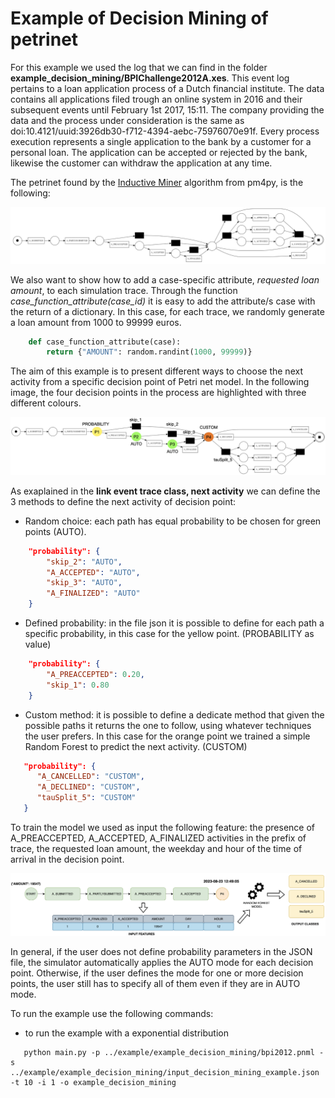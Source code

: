 
# Example of Decision Mining of petrinet

For this example we used the log that we can find in the folder **example_decision_mining/BPIChallenge2012A.xes**. This event log pertains to a loan application process of a Dutch financial institute. 
The data contains all applications filed trough an online system in 2016 and their subsequent events until February 1st 2017, 15:11.
The company providing the data and the process under consideration is the same as doi:10.4121/uuid:3926db30-f712-4394-aebc-75976070e91f.
Every process execution represents a single application to the bank by a customer for a personal loan.
The application can be accepted or rejected by the bank, likewise the customer can withdraw the application at any time.

The petrinet found by the [Inductive Miner](https://pm4py.fit.fraunhofer.de/documentation#item-3-2) algorithm from pm4py, is the following:

<img src="petri_net.png" alt="Alt Text" width="740"> 

We also want to show how to add a case-specific attribute, *requested loan amount*, to each simulation trace.
Through the function *case_function_attribute(case_id)*
it is easy to add the attribute/s case with the return of a dictionary. In this case, for each trace, we randomly generate a loan amount from 1000 to 99999 euros.

```python
    def case_function_attribute(case):
        return {"AMOUNT": random.randint(1000, 99999)}
```

The aim of this example is to present different ways to choose the next activity from a specific decision point of Petri net model. 
In the following image, the four decision points in the process are highlighted with three different colours.

<img src="petri_net_decision.png" alt="Alt Text" width="780">

As exaplained in the **link event trace class, next activity** we can define the 3 methods to define the next activity 
of decision point:

* Random choice: each path has equal probability to be chosen for green points (AUTO).
```json
    "probability": {
        "skip_2": "AUTO",
        "A_ACCEPTED": "AUTO",
        "skip_3": "AUTO",
        "A_FINALIZED": "AUTO"
    }
```
* Defined probability: in the file json it is possible to define for each path a specific probability, in this case for the yellow point. (PROBABILITY as value)
```json
    "probability": {
        "A_PREACCEPTED": 0.20,
        "skip_1": 0.80
    }
```
* Custom method: it is possible to define a dedicate method that given the possible paths it returns the one to
  follow, using whatever techniques the user prefers. In this case for the orange point we trained a 
  simple Random Forest to predict the next activity. (CUSTOM) <br />
```json
   "probability": {
      "A_CANCELLED": "CUSTOM",
      "A_DECLINED": "CUSTOM",
      "tauSplit_5": "CUSTOM"
   }
```

To train the model we used as input the following feature: the presence of A_PREACCEPTED, A_ACCEPTED, A_FINALIZED
activities in the prefix of trace, the requested loan amount, the weekday and hour of the time of arrival in the decision point.

<img src="random_forest.png" alt="Alt Text" width="780">

In general, if the user does not define probability parameters in the JSON file, the simulator automatically 
applies the AUTO mode for each decision point.
Otherwise, if the user defines the mode for one or more decision points, the user still has to specify all of them even if they are in AUTO mode.


To run the example use the following commands:

* to run the example with a exponential distribution
```shell
   python main.py -p ../example/example_decision_mining/bpi2012.pnml -s ../example/example_decision_mining/input_decision_mining_example.json -t 10 -i 1 -o example_decision_mining
```
